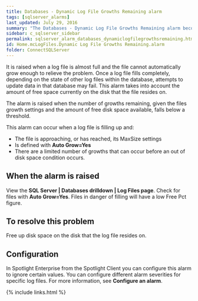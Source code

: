```yaml
---
title: ﻿Databases - Dynamic Log File Growths Remaining alarm
tags: [sqlserver_alarms]
last_updated: July 29, 2016
summary: "The Databases - Dynamic Log File Growths Remaining alarm becomes active when a non fixed size log file in any database is in danger of running out of space to grow."
sidebar: c_sqlserver_sidebar
permalink: sqlserver_alarm_databases_dynamiclogfilegrowthsremaining.html
id: Home.mcLogFiles.Dynamic Log File Growths Remaining.alarm
folder: ConnectSQLServer
---
```



It is raised when a log file is almost full and the file cannot automatically grow enough to relieve the problem. Once a log file fills completely, depending on the state of other log files within the database, attempts to update data in that database may fail. This alarm takes into account the amount of free space currently on the disk that the file resides on.

The alarm is raised when the number of growths remaining, given the files growth settings and the amount of free disk space available, falls below a threshold.

This alarm can occur when a log file is filling up and:

* The file is approaching, or has reached, its MaxSize settings
* Is defined with **Auto Grow=Yes**
* There are a limited number of growths that can occur before an out of disk space condition occurs.

## When the alarm is raised
View the **SQL Server \| Databases drilldown \| Log Files page**. Check for files with **Auto Grow=Yes**. Files in danger of filling will have a low Free Pct figure.

## To resolve this problem
Free up disk space on the disk that the log file resides on.

## Configuration
In Spotlight Enterprise from the Spotlight Client you can configure this alarm to ignore certain values. You can configure different alarm severities for specific log files. For more information, see **Configure an alarm**.

{% include links.html %}
